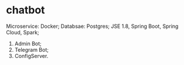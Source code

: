 # chatbot
Microservice: Docker;
Databsae: Postgres;
JSE 1.8, Spring Boot, Spring Cloud, Spark;
1. Admin Bot;
2. Telegram Bot;
3. ConfigServer.
